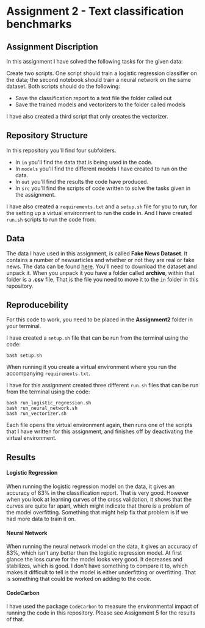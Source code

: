 # Assignment 2 - Text classification benchmarks

## Assignment Discription
In this assignment I have solved the following tasks for the given data:

Create two scripts. One script should train a logistic regression classifier on the data; the second notebook should train a neural network on the same dataset. Both scripts should do the following:
- Save the classification report to a text file the folder called out
- Save the trained models and vectorizers to the folder called models

I have also created a third script that only creates the vectorizer.

## Repository Structure
In this repository you'll find four subfolders.
- In ```in``` you'll find the data that is being used in the code.
- In ```models``` you'll find the different models I have created to run on the data.
- In ```out``` you'll find the results the code have produced.
- In ```src``` you'll find the scripts of code written to solve the tasks given in the assignment.

I have also created a ```requirements.txt``` and a ```setup.sh``` file for you to run, for the setting up a virtual environment to run the code in. And I  have created ```run.sh``` scripts to run the code from.

## Data
The data I have used in this assignment, is called **Fake News Dataset**. It contains a number of newsarticles and whether or not they are real or fake news. The data can be found [here](https://www.kaggle.com/datasets/jillanisofttech/fake-or-real-news). You'll need to download the dataset and unpack it. When you unpack it you have a folder called **archive**, within that folder is a **.csv** file. That is the file you need to move it to the ```in``` folder in this repository.


## Reproducebility 
For this code to work, you need to be placed in the **Assignment2** folder in your terminal.

I have created a ```setup.sh``` file that can be run from the terminal using the code: 
```
bash setup.sh
``` 
When running it you create a virtual environment where you run the accompanying ```requirements.txt```. 

I have for this assignment created three different ```run.sh``` files that can be run from the terminal using the code:
```
bash run_logistic_regression.sh
bash run_neural_network.sh
bash run_vectorizer.sh
```
Each file opens the virtual environment again, then runs one of the scripts that I have written for this assignment, and finishes off by deactivating the virtual environment. 

## Results
#### Logistic Regression
When running the logistic regression model on the data, it gives an accuracy of 83% in the classification report. That is very good. However when you look at learning curves of the cross validation, it shows that the curves are quite far apart, which might indicate that there is a problem of the model overfitting. Something that might help fix that problem is if we had more data to train it on. 

#### Neural Network
When running the neural network model on the data, it  gives an accuracy of 83%, which isn't any better than the logistic regression model. At first glance the loss curve for the model looks very good. It decreases and stabilizes, which is good. I don't have something to compare it to, which makes it difficult to tell is the model is either underfitting or overfitting. That is something that could be worked on adding to the code. 

#### CodeCarbon
I have used the package ```CodeCarbon``` to measure the environmental impact of running the code in this repository. Please see Assignment 5 for the results of that.
